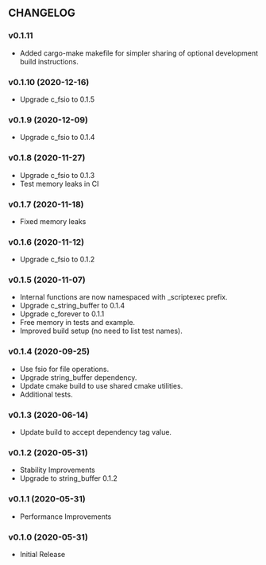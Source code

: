 ## CHANGELOG

### v0.1.11

* Added cargo-make makefile for simpler sharing of optional development build instructions.

### v0.1.10 (2020-12-16)

* Upgrade c_fsio to 0.1.5

### v0.1.9 (2020-12-09)

* Upgrade c_fsio to 0.1.4

### v0.1.8 (2020-11-27)

* Upgrade c_fsio to 0.1.3
* Test memory leaks in CI

### v0.1.7 (2020-11-18)

* Fixed memory leaks

### v0.1.6 (2020-11-12)

* Upgrade c_fsio to 0.1.2

### v0.1.5 (2020-11-07)

* Internal functions are now namespaced with _scriptexec prefix.
* Upgrade c_string_buffer to 0.1.4
* Upgrade c_forever to 0.1.1
* Free memory in tests and example.
* Improved build setup (no need to list test names).

### v0.1.4 (2020-09-25)

* Use fsio for file operations.
* Upgrade string_buffer dependency.
* Update cmake build to use shared cmake utilities.
* Additional tests.

### v0.1.3 (2020-06-14)

* Update build to accept dependency tag value.

### v0.1.2 (2020-05-31)

* Stability Improvements
* Upgrade to string_buffer 0.1.2

### v0.1.1 (2020-05-31)

* Performance Improvements

### v0.1.0 (2020-05-31)

* Initial Release
